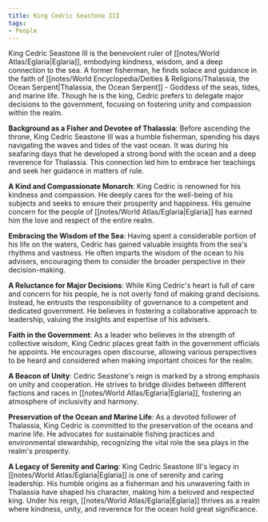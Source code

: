 ```yaml
---
title: King Cedric Seastone III
tags:
- People
---
```

King Cedric Seastone III is the benevolent ruler of [[notes/World Atlas/Eglaria|Eglaria]], embodying kindness, wisdom, and a deep connection to the sea. A former fisherman, he finds solace and guidance in the faith of [[notes/World Encyclopedia/Deities & Religions/Thalassia, the Ocean Serpent|Thalassia, the Ocean Serpent]] - Goddess of the seas, tides, and marine life. Though he is the king, Cedric prefers to delegate major decisions to the government, focusing on fostering unity and compassion within the realm.

**Background as a Fisher and Devotee of Thalassia**:
Before ascending the throne, King Cedric Seastone III was a humble fisherman, spending his days navigating the waves and tides of the vast ocean. It was during his seafaring days that he developed a strong bond with the ocean and a deep reverence for Thalassia. This connection led him to embrace her teachings and seek her guidance in matters of rule.

**A Kind and Compassionate Monarch**:
King Cedric is renowned for his kindness and compassion. He deeply cares for the well-being of his subjects and seeks to ensure their prosperity and happiness. His genuine concern for the people of [[notes/World Atlas/Eglaria|Eglaria]] has earned him the love and respect of the entire realm.

**Embracing the Wisdom of the Sea**:
Having spent a considerable portion of his life on the waters, Cedric has gained valuable insights from the sea's rhythms and vastness. He often imparts the wisdom of the ocean to his advisers, encouraging them to consider the broader perspective in their decision-making.

**A Reluctance for Major Decisions**:
While King Cedric's heart is full of care and concern for his people, he is not overly fond of making grand decisions. Instead, he entrusts the responsibility of governance to a competent and dedicated government. He believes in fostering a collaborative approach to leadership, valuing the insights and expertise of his advisers.

**Faith in the Government**:
As a leader who believes in the strength of collective wisdom, King Cedric places great faith in the government officials he appoints. He encourages open discourse, allowing various perspectives to be heard and considered when making important choices for the realm.

**A Beacon of Unity**:
Cedric Seastone's reign is marked by a strong emphasis on unity and cooperation. He strives to bridge divides between different factions and races in [[notes/World Atlas/Eglaria|Eglaria]], fostering an atmosphere of inclusivity and harmony.

**Preservation of the Ocean and Marine Life**:
As a devoted follower of Thalassia, King Cedric is committed to the preservation of the oceans and marine life. He advocates for sustainable fishing practices and environmental stewardship, recognizing the vital role the sea plays in the realm's prosperity.

**A Legacy of Serenity and Caring**:
King Cedric Seastone III's legacy in [[notes/World Atlas/Eglaria|Eglaria]] is one of serenity and caring leadership. His humble origins as a fisherman and his unwavering faith in Thalassia have shaped his character, making him a beloved and respected king. Under his reign, [[notes/World Atlas/Eglaria|Eglaria]] thrives as a realm where kindness, unity, and reverence for the ocean hold great significance.